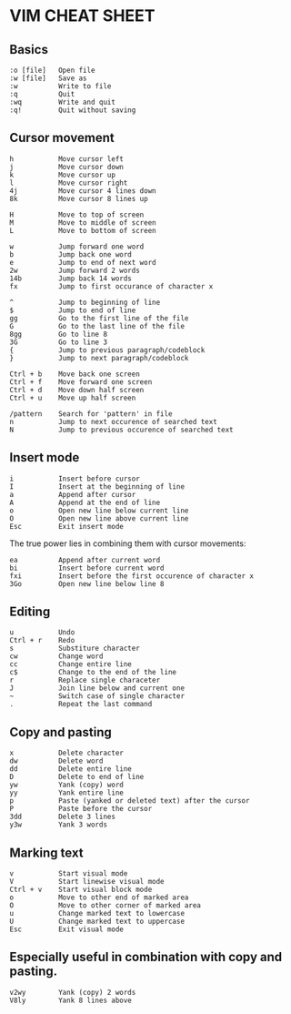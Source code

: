 # VIM CHEAT SHEET

## Basics

    :o [file]   Open file
    :w [file]   Save as
    :w          Write to file
    :q          Quit
    :wq         Write and quit
    :q!         Quit without saving

## Cursor movement

    h           Move cursor left
    j           Move cursor down
    k           Move cursor up
    l           Move cursor right
    4j          Move cursor 4 lines down
    8k          Move cursor 8 lines up

    H           Move to top of screen
    M           Move to middle of screen
    L           Move to bottom of screen

    w           Jump forward one word
    b           Jump back one word
    e           Jump to end of next word
    2w          Jump forward 2 words
    14b         Jump back 14 words
    fx          Jump to first occurance of character x

    ^           Jump to beginning of line
    $           Jump to end of line
    gg          Go to the first line of the file
    G           Go to the last line of the file
    8gg         Go to line 8
    3G          Go to line 3
    {           Jump to previous paragraph/codeblock
    }           Jump to next paragraph/codeblock

    Ctrl + b    Move back one screen
    Ctrl + f    Move forward one screen
    Ctrl + d    Move down half screen
    Ctrl + u    Move up half screen

    /pattern    Search for 'pattern' in file
    n           Jump to next occurence of searched text
    N           Jump to previous occurence of searched text

## Insert mode

    i           Insert before cursor
    I           Insert at the beginning of line
    a           Append after cursor
    A           Append at the end of line
    o           Open new line below current line
    O           Open new line above current line
    Esc         Exit insert mode

The true power lies in combining them with cursor movements:

    ea          Append after current word
    bi          Insert before current word
    fxi         Insert before the first occurence of character x
    3Go         Open new line below line 8

## Editing

    u           Undo
    Ctrl + r    Redo
    s           Substiture character
    cw          Change word
    cc          Change entire line
    c$          Change to the end of the line
    r           Replace single characeter
    J           Join line below and current one
    ~           Switch case of single character
    .           Repeat the last command

## Copy and pasting

    x           Delete character
    dw          Delete word
    dd          Delete entire line
    D           Delete to end of line
    yw          Yank (copy) word
    yy          Yank entire line
    p           Paste (yanked or deleted text) after the cursor
    P           Paste before the cursor
    3dd         Delete 3 lines
    y3w         Yank 3 words

## Marking text

    v           Start visual mode
    V           Start linewise visual mode
    Ctrl + v    Start visual block mode
    o           Move to other end of marked area
    O           Move to other corner of marked area
    u           Change marked text to lowercase
    U           Change marked text to uppercase
    Esc         Exit visual mode

## Especially useful in combination with copy and pasting.

    v2wy        Yank (copy) 2 words
    V8ly        Yank 8 lines above
